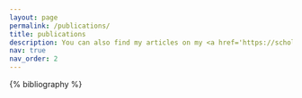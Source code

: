 ```yaml
---
layout: page
permalink: /publications/
title: publications
description: You can also find my articles on my <a href='https://scholar.google.com/citations?user=HR0bpvsAAAAJ'>Google Scholar</a>.
nav: true
nav_order: 2
---
```


<!-- _pages/publications.md -->
<div class="publications">

{% bibliography %}

</div>
